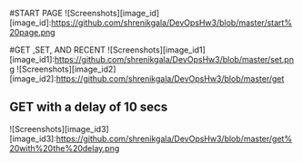 #START PAGE
![Screenshots][image_id]
[image_id]:https://github.com/shrenikgala/DevOpsHw3/blob/master/start%20page.png

#GET ,SET, AND RECENT
![Screenshots][image_id1]
[image_id1]:https://github.com/shrenikgala/DevOpsHw3/blob/master/set.png
![Screenshots][image_id2]
[image_id2]:https://github.com/shrenikgala/DevOpsHw3/blob/master/get
## GET with a delay of 10 secs
![Screenshots][image_id3]
[image_id3]:https://github.com/shrenikgala/DevOpsHw3/blob/master/get%20with%20the%20delay.png
